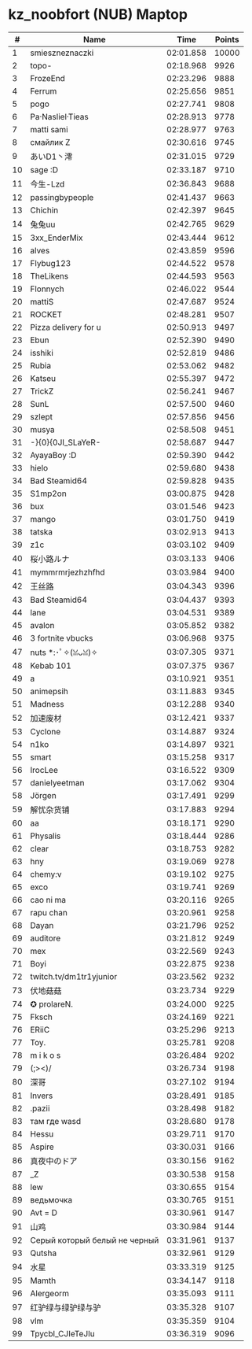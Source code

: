 # kz_noobfort (NUB) Maptop

|  # | Name | Time | Points |
|-------------- | -------------- | -------------- | -------------- | 
| 1 | smieszneznaczki | 02:01.858 | 10000 | 
| 2 | topo- | 02:18.968 | 9926 | 
| 3 | FrozeEnd | 02:23.296 | 9888 | 
| 4 | Ferrum | 02:25.656 | 9851 | 
| 5 | pogo | 02:27.741 | 9808 | 
| 6 | Pa·Nasliel·Tieas | 02:28.913 | 9778 | 
| 7 | matti sami | 02:28.977 | 9763 | 
| 8 | смайлик Z | 02:30.616 | 9745 | 
| 9 | あいD1丶澪 | 02:31.015 | 9729 | 
| 10 | sage :D | 02:33.187 | 9710 | 
| 11 | 今生-Lzd | 02:36.843 | 9688 | 
| 12 | passingbypeople | 02:41.437 | 9663 | 
| 13 | Chichin | 02:42.397 | 9645 | 
| 14 | 兔兔uu | 02:42.765 | 9629 | 
| 15 | 3xx_EnderMix | 02:43.444 | 9612 | 
| 16 | alves | 02:43.859 | 9596 | 
| 17 | Flybug123 | 02:44.522 | 9578 | 
| 18 | TheLikens | 02:44.593 | 9563 | 
| 19 | Flonnych | 02:46.022 | 9544 | 
| 20 | mattiS | 02:47.687 | 9524 | 
| 21 | ROCKET | 02:48.281 | 9507 | 
| 22 | Pizza delivery for u | 02:50.913 | 9497 | 
| 23 | Ebun | 02:52.390 | 9490 | 
| 24 | isshiki | 02:52.819 | 9486 | 
| 25 | Rubia | 02:53.062 | 9482 | 
| 26 | Katseu | 02:55.397 | 9472 | 
| 27 | TrickZ | 02:56.241 | 9467 | 
| 28 | SunL | 02:57.500 | 9460 | 
| 29 | szlept | 02:57.856 | 9456 | 
| 30 | musya | 02:58.508 | 9451 | 
| 31 | -}{0}{0JI_SLaYeR- | 02:58.687 | 9447 | 
| 32 | AyayaBoy :D | 02:59.390 | 9442 | 
| 33 | hielo | 02:59.680 | 9438 | 
| 34 | Bad Steamid64 | 02:59.828 | 9435 | 
| 35 | S1mp2on | 03:00.875 | 9428 | 
| 36 | bux | 03:01.546 | 9423 | 
| 37 | mango | 03:01.750 | 9419 | 
| 38 | tatska | 03:02.913 | 9413 | 
| 39 | z1c | 03:03.102 | 9409 | 
| 40 | 桜小路ルナ | 03:03.133 | 9406 | 
| 41 | mymmrmrjezhzhfhd | 03:03.984 | 9400 | 
| 42 | 王丝路 | 03:04.343 | 9396 | 
| 43 | Bad Steamid64 | 03:04.437 | 9393 | 
| 44 | lane | 03:04.531 | 9389 | 
| 45 | avalon | 03:05.852 | 9382 | 
| 46 | 3 fortnite vbucks | 03:06.968 | 9375 | 
| 47 | nuts *:･ﾟ✧(ꈍᴗꈍ)✧ | 03:07.305 | 9371 | 
| 48 | Kebab 101 | 03:07.375 | 9367 | 
| 49 | a | 03:10.921 | 9351 | 
| 50 | animepsih | 03:11.883 | 9345 | 
| 51 | Madness | 03:12.288 | 9340 | 
| 52 | 加速废材 | 03:12.421 | 9337 | 
| 53 | Cyclone | 03:14.887 | 9324 | 
| 54 | n1ko | 03:14.897 | 9321 | 
| 55 | smart | 03:15.258 | 9317 | 
| 56 | IrocLee | 03:16.522 | 9309 | 
| 57 | danielyeetman | 03:17.062 | 9304 | 
| 58 | Jörgen | 03:17.491 | 9299 | 
| 59 | 解忧杂货铺 | 03:17.883 | 9294 | 
| 60 | aa | 03:18.171 | 9290 | 
| 61 | Physalis | 03:18.444 | 9286 | 
| 62 | clear | 03:18.753 | 9282 | 
| 63 | hny | 03:19.069 | 9278 | 
| 64 | chemy:v | 03:19.102 | 9275 | 
| 65 | exco | 03:19.741 | 9269 | 
| 66 | cao ni ma | 03:20.116 | 9265 | 
| 67 | rapu chan | 03:20.961 | 9258 | 
| 68 | Dayan | 03:21.796 | 9252 | 
| 69 | auditore | 03:21.812 | 9249 | 
| 70 | mex | 03:22.569 | 9243 | 
| 71 | Boyi | 03:22.875 | 9238 | 
| 72 | twitch.tv/dm1tr1yjunior | 03:23.562 | 9232 | 
| 73 | 伏地菇菇 | 03:23.734 | 9229 | 
| 74 | ✪ prolareN. | 03:24.000 | 9225 | 
| 75 | Fksch | 03:24.169 | 9221 | 
| 76 | ERiiC | 03:25.296 | 9213 | 
| 77 | Toy. | 03:25.781 | 9208 | 
| 78 | m i k o s | 03:26.484 | 9202 | 
| 79 | (;><)/ | 03:26.734 | 9198 | 
| 80 | 深哥 | 03:27.102 | 9194 | 
| 81 | Invers | 03:28.491 | 9185 | 
| 82 | .pazii | 03:28.498 | 9182 | 
| 83 | там где wasd | 03:28.680 | 9178 | 
| 84 | Hessu | 03:29.711 | 9170 | 
| 85 | Aspire | 03:30.031 | 9166 | 
| 86 | 真夜中のドア | 03:30.156 | 9162 | 
| 87 | _Z | 03:30.538 | 9158 | 
| 88 | lew | 03:30.655 | 9154 | 
| 89 | ведьмочка | 03:30.765 | 9151 | 
| 90 | Avt = D | 03:30.961 | 9147 | 
| 91 | 山鸡 | 03:30.984 | 9144 | 
| 92 | Серый который белый не черный | 03:31.961 | 9137 | 
| 93 | Qutsha | 03:32.961 | 9129 | 
| 94 | 水星 | 03:33.319 | 9125 | 
| 95 | Mamth | 03:34.147 | 9118 | 
| 96 | Alergeorm | 03:35.093 | 9111 | 
| 97 | 红驴绿与绿驴绿与驴 | 03:35.328 | 9107 | 
| 98 | vlm | 03:35.359 | 9104 | 
| 99 | Tpycbl_CJIeTeJIu | 03:36.319 | 9096 | 

